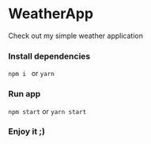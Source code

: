 # WeatherApp
 Check out my simple weather application

### Install dependencies

```npm i ``` or ```yarn```

### Run app

```npm start``` or ```yarn start```

### Enjoy it ;)

